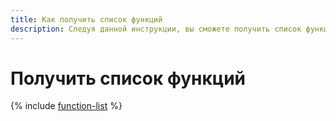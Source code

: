 ```yaml
---
title: Как получить список функций
description: Следуя данной инструкции, вы сможете получить список функций.
---
```


# Получить список функций

{% include [function-list](../../../_includes/functions/function-list.md) %}